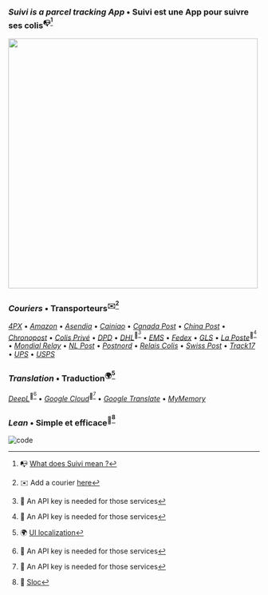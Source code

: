 ### _Suivi is a parcel tracking App_ • Suivi est une App pour suivre ses colis<sup>:mailbox_with_no_mail:[^1]</sup>
[<img src="https://i.imgur.com/VOngj2e.jpeg" width="500">](https://i.imgur.com/v6LZNJ3.jpeg)

### _Couriers_ • Transporteurs<sup>:envelope:[^2]</sup>
[_4PX_](http://en.4px.com/) 
• [_Amazon_](https://www.amazon.fr/) 
• [_Asendia_](https://www.asendia.fr/) 
• [_Cainiao_](https://global.cainiao.com/) 
• [_Canada Post_](https://www.canadapost-postescanada.ca/)
• [_China Post_](http://yjcx.ems.com.cn/qps/english/yjcx) 
• [_Chronopost_](https://www.chronopost.fr/) 
• [_Colis Privé_](https://www.colisprive.fr/) 
• [_DPD_](https://www.dpd.com/) 
• [_DHL_](https://developer.dhl.com/)<sup>:key:[^api]</sup> 
• [_EMS_](https://www.ems.post/en/global-network/tracking/)
• [_Fedex_](https://www.fedex.com/) 
• [_GLS_](https://gls-group.eu/) 
• [_La Poste_](https://developer.laposte.fr/)<sup>:key:[^api]</sup> 
• [_Mondial Relay_](https://www.mondialrelay.fr/) 
• [_NL Post_](https://postnl.post/) 
• [_Postnord_](https://postnord.se/) 
• [_Relais Colis_](https://www.relaiscolis.com/) 
• [_Swiss Post_](https://www.post.ch/) 
• [_Track17_](https://www.17track.net/) 
• [_UPS_](https://www.ups.com/) 
• [_USPS_](https://www.usps.com/)

### _Translation_ • Traduction<sup>:earth_africa:[^3]</sup>
[_DeepL_](https://www.deepl.com/en/docs-api/)<sup>:key:[^api]</sup> 
• [_Google Cloud_](https://cloud.google.com/translate)<sup>:key:[^api]</sup> 
• [_Google Translate_](https://github.com/ssut/py-googletrans) 
• [_MyMemory_](https://mymemory.translated.net/doc/spec.php)

### _Lean_ • Simple et efficace<sup>:wrench:[^4]</sup>
![code](https://sloc.xyz/github/sebdelsol/suivi?category=code) 

[^1]: :mailbox_with_no_mail: [What does Suivi mean ?](https://www.linguee.com/english-french/search?source=auto&query=suivi)
[^2]: :envelope: Add a courier [here](couriers)
[^3]: :earth_africa: [UI localization](windows/localization.py)
[^4]: :wrench: [Sloc](https://api.codetabs.com/v1/loc/?github=sebdelsol/suivi)
[^api]: :key: An API key is needed for those services
